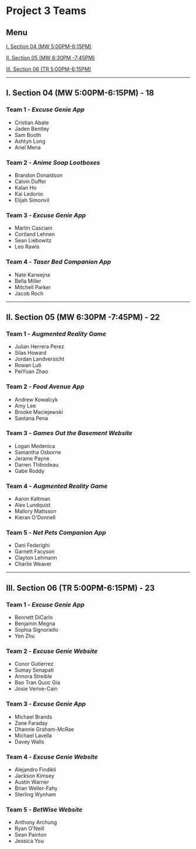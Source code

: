 # Project 3 Teams

## Menu

[I. Section 04 (MW 5:00PM-6:15PM)](#i-section-04-mw-500pm-615pm---18)

[II. Section 05 (MW 6:30PM -7:45PM)](#ii-section-05-mw-630pm--745pm---22)

[III. Section 06 (TR 5:00PM-6:15PM)](#iii-section-06-tr-500pm-615pm---23)

---

## I. Section 04 (MW 5:00PM-6:15PM) - 18

### Team 1 - *Excuse Genie App*
- Cristian Abate
- Jaden Bentley
- Sam Booth
- Ashtyn Long
- Ariel Mena

### Team 2 - *Anime Soap Lootboxes*
- Brandon Donaldson
- Calvin Duffer
- Kalan Ho
- Kai Ledonio
- Elijah Simonvil
  
### Team 3 - *Excuse Genie App*
- Martin Casciani
- Cortland Lehnen
- Sean Liebowitz
- Leo Rawls

### Team 4 - *Taser Bed Companion App*
- Nate Karwejna
- Bella Miller
- Mitchell Parker
- Jacob Roch

---

## II. Section 05 (MW 6:30PM -7:45PM) - 22

### Team 1 - *Augmented Reality Game*
- Julian Herrera Perez
- Silas Howard
- Jordan Landversicht
- Rowan Luti
- PeiYuan Zhao

### Team 2 - *Food Avenue App*
- Andrew Kowalcyk
- Amy Lee
- Brooke Maciejewski
- Santana Pena

### Team 3 - *Games Out the Basement Website*
- Logan Medenica
- Samantha Osborne
- Jerame Payne
- Darren Thibodeau
- Gabe Roddy

### Team 4 - *Augmented Reality Game*
- Aaron Kaltman
- Alex Lundquist
- Mallory Mattsson
- Kieran O'Donnell


### Team 5 - *Net Pets Companion App*
- Dani Federighi
- Garnett Facyson
- Clayton Lehmann
- Charlie Weaver

---

## III. Section 06 (TR 5:00PM-6:15PM) - 23

### Team 1 - *Excuse Genie App*
- Bennett DiCarlo
- Benjamin Megna
- Sophia Signoriello
- Yen Zhu

### Team 2 - *Excuse Genie Website*
- Conor Gutierrez
- Sumay Senapati
- Annora Streible
- Bao Tran Quoc Gia
- Josie Verive-Cain

### Team 3 - *Excuse Genie App*
- Michael Brands
- Zane Faraday
- Dhannie Graham-McRae
- Michael Lavella
- Davey Walls

### Team 4 - *Excuse Genie Website*
- Alejandro Findikli
- Jackson Kimsey
- Austin Warner
- Brian Weller-Fahy
- Sterling Wynham

### Team 5 - *BetWise Website*
- Anthony Archung
- Ryan O'Neill
- Sean Painton
- Jessica You
